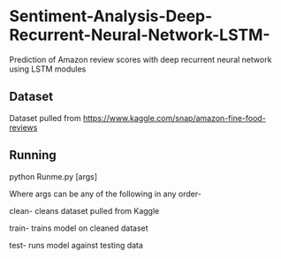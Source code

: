 # Sentiment-Analysis-Deep-Recurrent-Neural-Network-LSTM-
Prediction of Amazon review scores with deep recurrent neural network using LSTM modules

## Dataset
Dataset pulled from https://www.kaggle.com/snap/amazon-fine-food-reviews

## Running
python Runme.py [args]

Where args can be any of the following in any order-

clean- cleans dataset pulled from Kaggle

train- trains model on cleaned dataset

test- runs model against testing data

